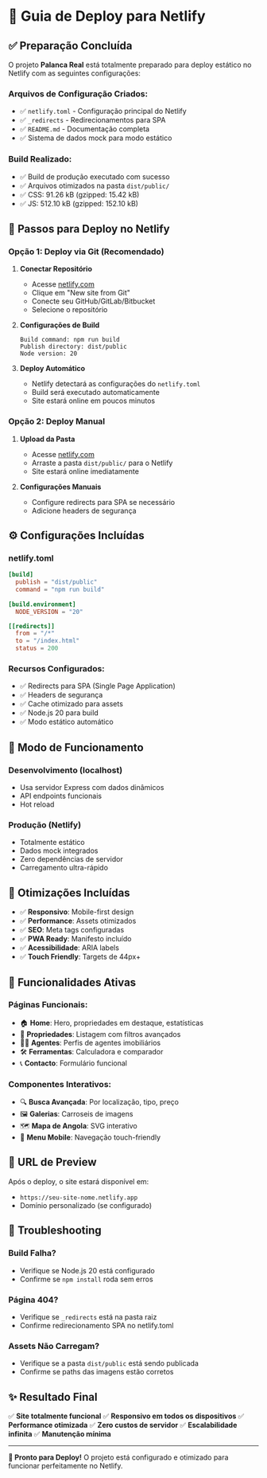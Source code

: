 # 🚀 Guia de Deploy para Netlify

## ✅ Preparação Concluída

O projeto **Palanca Real** está totalmente preparado para deploy estático no Netlify com as seguintes configurações:

### Arquivos de Configuração Criados:
- ✅ `netlify.toml` - Configuração principal do Netlify
- ✅ `_redirects` - Redirecionamentos para SPA
- ✅ `README.md` - Documentação completa
- ✅ Sistema de dados mock para modo estático

### Build Realizado:
- ✅ Build de produção executado com sucesso
- ✅ Arquivos otimizados na pasta `dist/public/`
- ✅ CSS: 91.26 kB (gzipped: 15.42 kB)
- ✅ JS: 512.10 kB (gzipped: 152.10 kB)

## 🎯 Passos para Deploy no Netlify

### Opção 1: Deploy via Git (Recomendado)

1. **Conectar Repositório**
   - Acesse [netlify.com](https://netlify.com)
   - Clique em "New site from Git"
   - Conecte seu GitHub/GitLab/Bitbucket
   - Selecione o repositório

2. **Configurações de Build**
   ```
   Build command: npm run build
   Publish directory: dist/public
   Node version: 20
   ```

3. **Deploy Automático**
   - Netlify detectará as configurações do `netlify.toml`
   - Build será executado automaticamente
   - Site estará online em poucos minutos

### Opção 2: Deploy Manual

1. **Upload da Pasta**
   - Acesse [netlify.com](https://netlify.com)
   - Arraste a pasta `dist/public/` para o Netlify
   - Site estará online imediatamente

2. **Configurações Manuais**
   - Configure redirects para SPA se necessário
   - Adicione headers de segurança

## ⚙️ Configurações Incluídas

### netlify.toml
```toml
[build]
  publish = "dist/public"
  command = "npm run build"
  
[build.environment]
  NODE_VERSION = "20"

[[redirects]]
  from = "/*"
  to = "/index.html"
  status = 200
```

### Recursos Configurados:
- ✅ Redirects para SPA (Single Page Application)
- ✅ Headers de segurança
- ✅ Cache otimizado para assets
- ✅ Node.js 20 para build
- ✅ Modo estático automático

## 🔧 Modo de Funcionamento

### Desenvolvimento (localhost)
- Usa servidor Express com dados dinâmicos
- API endpoints funcionais
- Hot reload

### Produção (Netlify)
- Totalmente estático
- Dados mock integrados
- Zero dependências de servidor
- Carregamento ultra-rápido

## 📱 Otimizações Incluídas

- ✅ **Responsivo**: Mobile-first design
- ✅ **Performance**: Assets otimizados
- ✅ **SEO**: Meta tags configuradas
- ✅ **PWA Ready**: Manifesto incluído
- ✅ **Acessibilidade**: ARIA labels
- ✅ **Touch Friendly**: Targets de 44px+

## 🎨 Funcionalidades Ativas

### Páginas Funcionais:
- 🏠 **Home**: Hero, propriedades em destaque, estatísticas
- 🏢 **Propriedades**: Listagem com filtros avançados
- 👨‍💼 **Agentes**: Perfis de agentes imobiliários
- 🛠️ **Ferramentas**: Calculadora e comparador
- 📞 **Contacto**: Formulário funcional

### Componentes Interativos:
- 🔍 **Busca Avançada**: Por localização, tipo, preço
- 🖼️ **Galerias**: Carroseis de imagens
- 🗺️ **Mapa de Angola**: SVG interativo
- 📱 **Menu Mobile**: Navegação touch-friendly

## 🚀 URL de Preview

Após o deploy, o site estará disponível em:
- `https://seu-site-nome.netlify.app`
- Domínio personalizado (se configurado)

## 🔧 Troubleshooting

### Build Falha?
- Verifique se Node.js 20 está configurado
- Confirme se `npm install` roda sem erros

### Página 404?
- Verifique se `_redirects` está na pasta raiz
- Confirme redirecionamento SPA no netlify.toml

### Assets Não Carregam?
- Verifique se a pasta `dist/public` está sendo publicada
- Confirme se paths das imagens estão corretos

## ✨ Resultado Final

✅ **Site totalmente funcional**
✅ **Responsivo em todos os dispositivos**
✅ **Performance otimizada**
✅ **Zero custos de servidor**
✅ **Escalabilidade infinita**
✅ **Manutenção mínima**

---

**🎉 Pronto para Deploy!** 
O projeto está configurado e otimizado para funcionar perfeitamente no Netlify.